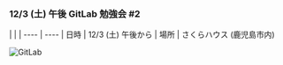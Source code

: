 ### 12/3 (土) 午後 GitLab 勉強会 #2

| |
| ---- | ----
| 日時 | 12/3 (土) 午後から
| 場所 | さくらハウス (鹿児島市内)

![GitLab](http://www.rologo.com/images/uploads/2015/07/gitlab_logo.png) <!-- .element: style="width: 25%; border: none; background-color: transparent;" -->
